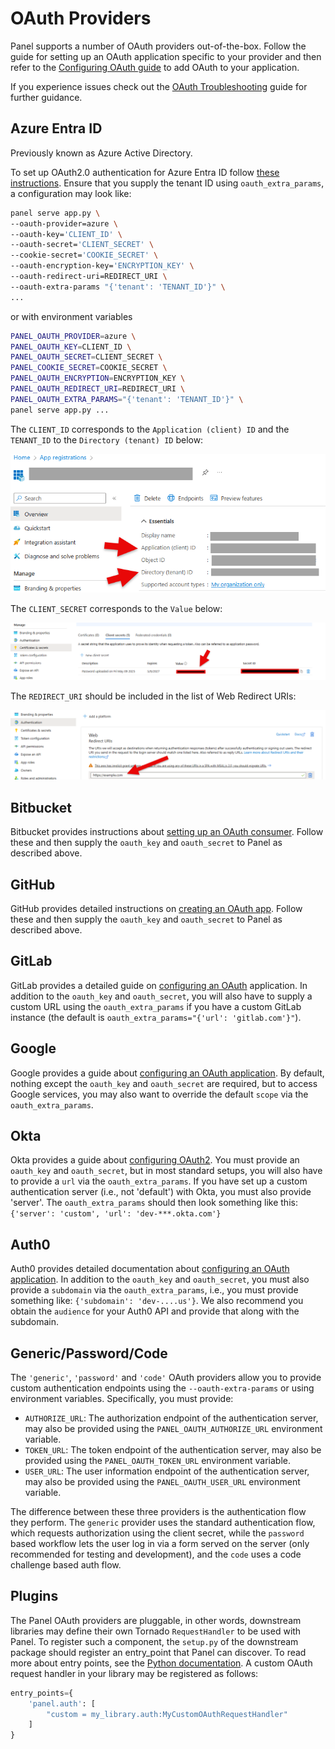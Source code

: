# OAuth Providers

Panel supports a number of OAuth providers out-of-the-box. Follow the guide for setting up an OAuth application specific to your provider and then refer to the [Configuring OAuth guide](configuration) to add OAuth to your application.

If you experience issues check out the [OAuth Troubleshooting](trouble_shooting.md) guide for further guidance.

## **Azure Entra ID**

Previously known as Azure Active Directory.

To set up OAuth2.0 authentication for Azure Entra ID follow [these instructions](https://docs.microsoft.com/en-us/azure/api-management/api-management-howto-protect-backend-with-aad). Ensure that you supply the tenant ID using `oauth_extra_params`, a configuration may look like:

```bash
panel serve app.py \
--oauth-provider=azure \
--oauth-key='CLIENT_ID' \
--oauth-secret='CLIENT_SECRET' \
--cookie-secret='COOKIE_SECRET' \
--oauth-encryption-key='ENCRYPTION_KEY' \
--oauth-redirect-uri=REDIRECT_URI \
--oauth-extra-params "{'tenant': 'TENANT_ID'}" \
...
```

or with environment variables

```bash
PANEL_OAUTH_PROVIDER=azure \
PANEL_OAUTH_KEY=CLIENT_ID \
PANEL_OAUTH_SECRET=CLIENT_SECRET \
PANEL_COOKIE_SECRET=COOKIE_SECRET \
PANEL_OAUTH_ENCRYPTION=ENCRYPTION_KEY \
PANEL_OAUTH_REDIRECT_URI=REDIRECT_URI \
PANEL_OAUTH_EXTRA_PARAMS="{'tenant': 'TENANT_ID'}" \
panel serve app.py ...
```

The `CLIENT_ID` corresponds to the `Application (client) ID` and the `TENANT_ID` to the `Directory (tenant) ID` below:

![CLIENT_ID and TENANT_ID](../../_static/images/azure_oauth_app_registration.png)

The `CLIENT_SECRET` corresponds to the `Value` below:

![CLIENT_SECRET](../../_static/images/azure_oauth_client_secret.png)

The `REDIRECT_URI` should be included in the list of Web Redirect URIs:

![REDIRECT_URI](../../_static/images/azure_oauth_uris.png)

## **Bitbucket**

Bitbucket provides instructions about [setting up an OAuth consumer](https://support.atlassian.com/bitbucket-cloud/docs/use-oauth-on-bitbucket-cloud/). Follow these and then supply the `oauth_key` and `oauth_secret` to Panel as described above.

## **GitHub**

GitHub provides detailed instructions on [creating an OAuth app](https://developer.github.com/apps/building-oauth-apps/creating-an-oauth-app/). Follow these and then supply the `oauth_key` and `oauth_secret` to Panel as described above.

## **GitLab**

GitLab provides a detailed guide on [configuring an OAuth](https://docs.gitlab.com/ee/api/oauth2.html) application. In addition to the `oauth_key` and `oauth_secret`, you will also have to supply a custom URL using the `oauth_extra_params` if you have a custom GitLab instance (the default is `oauth_extra_params="{'url': 'gitlab.com'}"`).

## **Google**

Google provides a guide about [configuring an OAuth application](https://developers.google.com/identity/protocols/oauth2/native-app). By default, nothing except the `oauth_key` and `oauth_secret` are required, but to access Google services, you may also want to override the default `scope` via the `oauth_extra_params`.

## **Okta**

Okta provides a guide about [configuring OAuth2](https://developer.okta.com/docs/concepts/oauth-openid/). You must provide an `oauth_key` and `oauth_secret`, but in most standard setups, you will also have to provide a `url` via the `oauth_extra_params`. If you have set up a custom authentication server (i.e., not 'default') with Okta, you must also provide 'server'. The `oauth_extra_params` should then look something like this: `{'server': 'custom', 'url': 'dev-***.okta.com'}`

## **Auth0**

Auth0 provides detailed documentation about [configuring an OAuth application](https://auth0.com/docs/get-started/applications/application-settings). In addition to the `oauth_key` and `oauth_secret`, you must also provide a `subdomain` via the `oauth_extra_params`, i.e., you must provide something like: `{'subdomain': 'dev-....us'}`. We also recommend you obtain the `audience` for your Auth0 API and provide that along with the subdomain.

## **Generic**/**Password**/**Code**

The `'generic'`, `'password'` and `'code'` OAuth providers allow you to provide custom authentication endpoints using the `--oauth-extra-params` or using environment variables. Specifically, you must provide:

- `AUTHORIZE_URL`: The authorization endpoint of the authentication server, may also be provided using the `PANEL_OAUTH_AUTHORIZE_URL` environment variable.
- `TOKEN_URL`: The token endpoint of the authentication server, may also be provided using the `PANEL_OAUTH_TOKEN_URL` environment variable.
- `USER_URL`: The user information endpoint of the authentication server, may also be provided using the `PANEL_OAUTH_USER_URL` environment variable.

The difference between these three providers is the authentication flow they perform. The `generic` provider uses the standard authentication flow, which requests authorization using the client secret, while the `password` based workflow lets the user log in via a form served on the server (only recommended for testing and development), and the `code` uses a code challenge based auth flow.

## Plugins

The Panel OAuth providers are pluggable, in other words, downstream libraries may define their own Tornado `RequestHandler` to be used with Panel. To register such a component, the `setup.py` of the downstream package should register an entry_point that Panel can discover. To read more about entry points, see the [Python documentation](https://packaging.python.org/specifications/entry-points/). A custom OAuth request handler in your library may be registered as follows:

```python
entry_points={
    'panel.auth': [
        "custom = my_library.auth:MyCustomOAuthRequestHandler"
    ]
}
```
